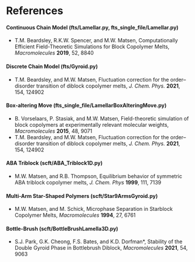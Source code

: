 # References
#### Continuous Chain Model (fts/Lamellar.py, fts_single_file/Lamellar.py)
+ T.M. Beardsley, R.K.W. Spencer, and M.W. Matsen, Computationally Efficient Field-Theoretic Simulations for Block Copolymer Melts, *Macromolecules* **2019**, 52, 8840   
#### Discrete Chain Model (fts/Gyroid.py)
+ T.M. Beardsley, and M.W. Matsen, Fluctuation correction for the order–disorder transition of diblock copolymer melts, *J. Chem. Phys.* **2021**, 154, 124902   
#### Box-altering Move (fts_single_file/LamellarBoxAlteringMove.py)
+ B. Vorselaars, P. Stasiak, and M.W. Matsen, Field-theoretic simulation of block copolymers at experimentally relevant molecular weights, *Macromolecules* **2015**, 48, 9071
+ T.M. Beardsley, and M.W. Matsen, Fluctuation correction for the order–disorder transition of diblock copolymer melts, *J. Chem. Phys.* **2021**, 154, 124902   
#### ABA Triblock (scft/ABA_Triblock1D.py)
+ M.W. Matsen, and R.B. Thompson, Equilibrium behavior of symmetric ABA triblock copolymer melts, *J. Chem. Phys* **1999**, 111, 7139  

#### Multi-Arm Star-Shaped Polymers (scft/Star9ArmsGyroid.py)
+ M.W. Matsen, and M. Schick, Microphase Separation in Starblock Copolymer Melts, *Macromolecules* **1994**, 27, 6761  

#### Bottle-Brush (scft/BottleBrushLamella3D.py)
+ S.J. Park, G.K. Cheong, F.S. Bates, and K.D. Dorfman*, Stability of the Double Gyroid Phase in Bottlebrush Diblock, *Macromolecules* **2021**, 54, 9063